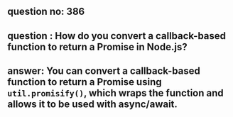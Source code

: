 
      
## question no: 386

## question : How do you convert a callback-based function to return a Promise in Node.js?

## answer: You can convert a callback-based function to return a Promise using `util.promisify()`, which wraps the function and allows it to be used with async/await.
      